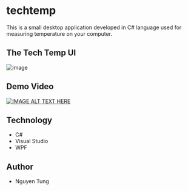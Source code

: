 # techtemp
This is a small desktop application developed in C# language used for measuring temperature on your computer.

## The Tech Temp UI
![image](https://user-images.githubusercontent.com/16759685/139595432-139bfeb3-326e-4fa7-9063-4fb3316fe60e.png)
## Demo Video
[![IMAGE ALT TEXT HERE](https://img.youtube.com/vi/W-I8ur2KnKo/0.jpg)](https://www.youtube.com/watch?v=W-I8ur2KnKo)
## Technology
- C#
- Visual Studio
- WPF

## Author
- Nguyen Tung
